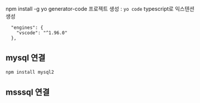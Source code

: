 

npm install -g yo generator-code
프로젝트 생성 : `yo code`
typescript로 익스텐션 생성

```
  "engines": {
    "vscode": "^1.96.0"
  },
```


## mysql 연결


```bash
npm install mysql2
```


## msssql 연결
